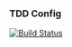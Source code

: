### TDD Config
[![Build Status](https://travis-ci.org/VagnerSilva/TDD.svg?branch=master)](https://travis-ci.org/VagnerSilva/TDD)
